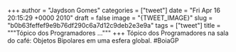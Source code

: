 
+++
author = "Jaydson Gomes"
categories = ["tweet"]
date = "Fri Apr 16 20:15:29 +0000 2010"
draft = false
image = "{TWEET_IMAGE}"
slug = "b0b63feffef9e9b76df290c6a7d12c9deb2e3e9a"
tags = ["tweet"]
title = """Tópico dos Programadores ..."""
+++
Tópico dos Programadores na sala do café: Objetos Bipolares em uma esfera global. #BoiaGP
